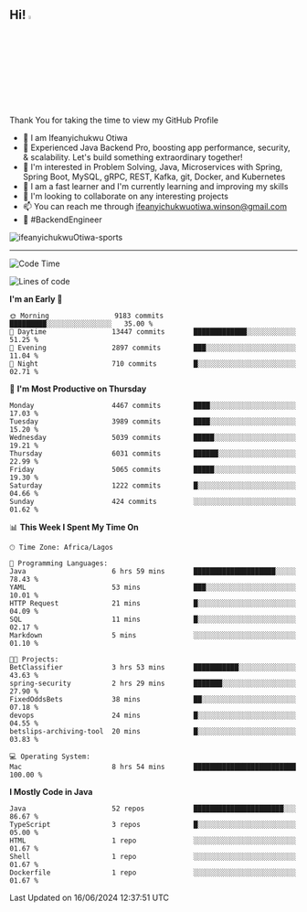 <!-- BLOG-POST-LIST:START --><!-- BLOG-POST-LIST:END -->

## Hi! <img src="https://media.giphy.com/media/hvRJCLFzcasrR4ia7z/giphy.gif" width="4%"> 

Thank You for taking the time to view my GitHub Profile

- 👋 I am Ifeanyichukwu Otiwa
- 🚀 Experienced Java Backend Pro, boosting app performance, security, & scalability. Let's build something extraordinary together!
- 👀 I'm interested in Problem Solving, Java, Microservices with Spring, Spring Boot, MySQL, gRPC, REST, Kafka, git, Docker, and Kubernetes
- 🌱 I am a fast learner and I'm currently learning and improving my skills
- 💞️ I'm looking to collaborate on any interesting projects
- 📫 You can reach me through ifeanyichukwuotiwa.winson@gmail.com
- 🚀 #BackendEngineer

<p align="left" marginTop="10px"> <img src="https://komarev.com/ghpvc/?username=ifeanyichukwuOtiwa-sports&label=Profile%20views&color=0e75b6&style=for-the-badge" alt="ifeanyichukwuOtiwa-sports" /> </p>

***

<!--START_SECTION:waka-->
![Code Time](http://img.shields.io/badge/Code%20Time-2%2C611%20hrs%2044%20mins-blue)

![Lines of code](https://img.shields.io/badge/From%20Hello%20World%20I%27ve%20Written-7.1%20million%20lines%20of%20code-blue)

**I'm an Early 🐤** 

```text
🌞 Morning                9183 commits        █████████░░░░░░░░░░░░░░░░   35.00 % 
🌆 Daytime                13447 commits       █████████████░░░░░░░░░░░░   51.25 % 
🌃 Evening                2897 commits        ███░░░░░░░░░░░░░░░░░░░░░░   11.04 % 
🌙 Night                  710 commits         █░░░░░░░░░░░░░░░░░░░░░░░░   02.71 % 
```
📅 **I'm Most Productive on Thursday** 

```text
Monday                   4467 commits        ████░░░░░░░░░░░░░░░░░░░░░   17.03 % 
Tuesday                  3989 commits        ████░░░░░░░░░░░░░░░░░░░░░   15.20 % 
Wednesday                5039 commits        █████░░░░░░░░░░░░░░░░░░░░   19.21 % 
Thursday                 6031 commits        ██████░░░░░░░░░░░░░░░░░░░   22.99 % 
Friday                   5065 commits        █████░░░░░░░░░░░░░░░░░░░░   19.30 % 
Saturday                 1222 commits        █░░░░░░░░░░░░░░░░░░░░░░░░   04.66 % 
Sunday                   424 commits         ░░░░░░░░░░░░░░░░░░░░░░░░░   01.62 % 
```


📊 **This Week I Spent My Time On** 

```text
🕑︎ Time Zone: Africa/Lagos

💬 Programming Languages: 
Java                     6 hrs 59 mins       ████████████████████░░░░░   78.43 % 
YAML                     53 mins             ███░░░░░░░░░░░░░░░░░░░░░░   10.01 % 
HTTP Request             21 mins             █░░░░░░░░░░░░░░░░░░░░░░░░   04.09 % 
SQL                      11 mins             █░░░░░░░░░░░░░░░░░░░░░░░░   02.17 % 
Markdown                 5 mins              ░░░░░░░░░░░░░░░░░░░░░░░░░   01.10 % 

🐱‍💻 Projects: 
BetClassifier            3 hrs 53 mins       ███████████░░░░░░░░░░░░░░   43.63 % 
spring-security          2 hrs 29 mins       ███████░░░░░░░░░░░░░░░░░░   27.90 % 
FixedOddsBets            38 mins             ██░░░░░░░░░░░░░░░░░░░░░░░   07.18 % 
devops                   24 mins             █░░░░░░░░░░░░░░░░░░░░░░░░   04.55 % 
betslips-archiving-tool  20 mins             █░░░░░░░░░░░░░░░░░░░░░░░░   03.83 % 

💻 Operating System: 
Mac                      8 hrs 54 mins       █████████████████████████   100.00 % 
```

**I Mostly Code in Java** 

```text
Java                     52 repos            ██████████████████████░░░   86.67 % 
TypeScript               3 repos             █░░░░░░░░░░░░░░░░░░░░░░░░   05.00 % 
HTML                     1 repo              ░░░░░░░░░░░░░░░░░░░░░░░░░   01.67 % 
Shell                    1 repo              ░░░░░░░░░░░░░░░░░░░░░░░░░   01.67 % 
Dockerfile               1 repo              ░░░░░░░░░░░░░░░░░░░░░░░░░   01.67 % 
```




 Last Updated on 16/06/2024 12:37:51 UTC
<!--END_SECTION:waka-->

<!--
<p align="center">
![trophy](https://github-profile-trophy.vercel.app/?username=ifeanyichukwuOtiwa-sports&theme=onedark) (https://github.com/ryo-ma/github-profile-trophy)
</p>
-->

<!---
ifeanyi-otiwa/ifeanyi-otiwa is a ✨ special ✨ repository because its `README.md` (this file) appears on your GitHub profile.
You can click the Preview link to take a look at your changes.
--->
